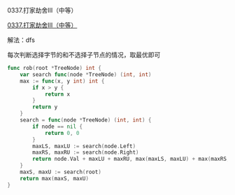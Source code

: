 0337.打家劫舍III（中等）

[0337.打家劫舍III（中等）](https://leetcode.cn/problems/house-robber-iii/)



解法：dfs



每次判断选择字节的和不选择子节点的情况，取最优即可



```go
func rob(root *TreeNode) int {
	var search func(node *TreeNode) (int, int)
	max := func(x, y int) int {
		if x > y {
			return x
		}
		return y
	}
	search = func(node *TreeNode) (int, int) {
		if node == nil {
			return 0, 0
		}
		maxLS, maxLU := search(node.Left)
		maxRS, maxRU := search(node.Right)
		return node.Val + maxLU + maxRU, max(maxLS, maxLU) + max(maxRS, maxRU)
	}
	maxS, maxU := search(root)
	return max(maxS, maxU)
}
```
